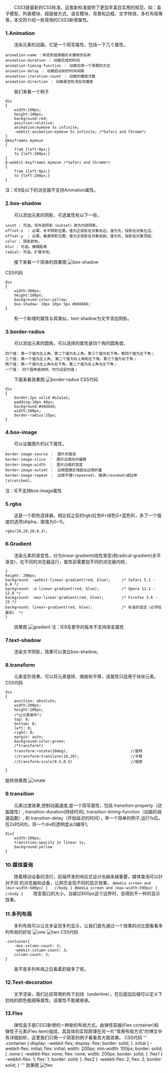 <!-- CSS3最新属性 -->
&ensp;&ensp;&ensp;&ensp;CSS3是最新的CSS标准，这套新标准提供了更加丰富且实用的规范，如：盒子模型、列表模块、超链接方式、语言模块、背景和边框、文字特效、多栏布局等等，本文将介绍一些常用的CSS3新增属性。
### 1.Animation
&ensp;&ensp;&ensp;&ensp;渲染元素的动画，它是一个简写属性，包括一下几个属性，
```
animation-name ：绑定到选择器的关键帧的名称
animation-duration ： 动画完成的时间
animation-timing-function ： 动画完成一个周期的方式
animation-delay ： 动画启动前的时间间隔 
animation-iteration-count ： 动画的播放次数
animation-direction ： 动画是否轮流反向播放
```

&ensp;&ensp;&ensp;&ensp;我们来看一个例子    
```
div
{
    width:100px;
    height:100px;
    background:red;
    position:relative;
    animation:mymove 5s infinite;
    -webkit-animation:mymove 5s infinite; /*Safari and Chrome*/
}
@keyframes mymove
{
    from {left:0px;}
    to {left:200px;}
}
@-webkit-keyframes mymove /*Safari and Chrome*/
{
    from {left:0px;}
    to {left:200px;}
}
```
    
注：IE9及以下的浏览器不支持Animation属性。
### 2.box-shadow
&ensp;&ensp;&ensp;&ensp;可以添加元素的阴影，可选属性有以下一些，
```
inset : 可选。将外部阴影（outset）改为内部阴影。
offset-x  : 必需。水平阴影位置。值为正投影在对象右边，值为负，投影在对象左边。
offset-y  : 必需。垂直阴影位置。值为正投影在对象低部。值为负，投影在对象顶部。
color : 阴影颜色。
blur : 可选。模糊距离
radial: 可选。扩展半径。
```

&ensp;&ensp;&ensp;&ensp;接下来看一个简单的效果图
![box-shadow](../assets/images/blog/box-shadow.jpg)

CSS代码
```
div
{
    width:300px;
    height:100px;
    background-color:yellow;
    box-shadow: 10px 10px 5px #888888;
}
```

&ensp;&ensp;&ensp;&ensp;有一个新增的属性与其类似，text-shadow为文字添加阴影。
### 3.border-radius
&ensp;&ensp;&ensp;&ensp;可以添加元素的圆角，可以选择的属性是四个角的圆角值，
```
四个值: 第一个值为左上角，第二个值为右上角，第三个值为右下角，第四个值为左下角；
三个值: 第一个值为左上角, 第二个值为右上角和左下角，第三个值为右下角；
两个值: 第一个值为左上角与右下角，第二个值为右上角与左下角；
一个值： 四个圆角值相同，均为设定的值；
```

&ensp;&ensp;&ensp;&ensp;下面来看效果图
![border-radius](../assets/images//blog/border-radius.JPG)
CSS代码
```
div
{
    border:2px solid #a1a1a1;
    padding:10px 40px; 
    background:#dddddd;
    width:300px;
    border-radius:25px;
}
```
### 4.box-image
&ensp;&ensp;&ensp;&ensp;可以设置图片的以下属性，
```
border-image-source ：　图片的路径
border-image-slice　：　图片边框向内偏移
border-image-width　：　图片边框的宽度
border-image-outset ：　边框图像区域超出边框的量
border-image-repeat ：　边框平铺(repeated)、铺满(rounded)或拉伸(stretched)。
```
注：IE不支持box-image属性

### 5.rgba
&ensp;&ensp;&ensp;&ensp;这是一个颜色选择器，相比较之前的rgb(红色R+绿色G+蓝色B)，多了一个强度的选项(Alpha，取值为0~1)。
```
rgba(10,20,20,0.3);
```

### 6.Gradient
&ensp;&ensp;&ensp;&ensp;渲染元素的渐变性，分为linear-gradient(线性渐变)和radical-gradient(水平渐变)，在不同的浏览器运行，属性前需要加不同的浏览器内核，

```
{
height: 200px;
background: -webkit-linear-gradient(red, blue);     /* Safari 5.1 - 6.0 */
background: -o-linear-gradient(red, blue);          /* Opera 11.1 - 12.0 */
background: -moz-linear-gradient(red, blue);        /* Firefox 3.6 - 15 */
background: linear-gradient(red, blue);             /* 标准的语法（必须在最后） */
}
```

&ensp;&ensp;&ensp;&ensp;效果图
![gradient](../assets/images/gradient.jpg)
注：IE9及更早的版本不支持渐变属性
### 7.text-shadow
&ensp;&ensp;&ensp;&ensp;渲染文字阴影，效果可以类比box-shadow。
### 8.transform
&ensp;&ensp;&ensp;&ensp;元素变形效果，可以将元素旋转、缩放和平移，该属性只适用于块状元素。
CSS代码
```
div
{
    position: absolute;
    width:200px;
    height:200px;
    /*让元素居中*/
    top: 0;
    bottom: 0;
    left: 0;
    right: 0;
    margin: auto;
    background-color:green;
    /*transform*/
    transform:rotate(20deg);                            //旋转
    //transform:translate(10,20);                       //平移
    //transform:scale(0.5,0.5)                          //缩放
   
}
```
旋转效果图
![rotate](../assets/images//blog/rotate.JPG)

### 9.transition
&ensp;&ensp;&ensp;&ensp;元素过渡效果,控制动画速度,是一个简写属性，包括 transition-property（动画属性）, transition-duration(持续时间), transition-timing-function（动画的调速函数）, 和 transition-delay（开始延迟的时间），举一个简单的例子,运行1s后，在2s时间内，将一个div的透明度从0编导1。
```
div{
    width:100px;
    transition:opacity 2s linear 1s;
    background:yellow
}
```

### 10.媒体查询
&ensp;&ensp;&ensp;&ensp;随着移动设备的流行，前端开发的响应式设计也越来越重要，媒体查询可以针对不同
的浏览器和设备，让网页呈现不同的显示效果，
    ```
    @media screen and (min-width:600px) {  
    //body
    }
    @media screen and (max-width:599px) {
    //body
    }
    ```
&ensp;&ensp;&ensp;&ensp;改变窗口的大小，当越过600px这个边界时，会得到不一样的显示效果。
### 11.多列布局
&ensp;&ensp;&ensp;&ensp;多列布局可以让文本呈现多列显示，让我们首先通过一个效果的对比图看看多列布局的好处
![one](../assets/images/multi1.jpg)
![two](../assets/images/multi2.jpg)
CSS代码
```
.container{
    -moz-column-count: 3;
    -webkit-column-count: 3;
    column-count: 3;
}
```

&ensp;&ensp;&ensp;&ensp;是不是多列布局之后看着舒服多了呢。
### 12.Text-decoration
&ensp;&ensp;&ensp;&ensp;文字渲染，我们比较常用的有下划线（underline），在后面加后缀可以定义下划线的颜色粗细等属性，该属性不能被继承。
### 13.Flex
&ensp;&ensp;&ensp;&ensp;弹性盒子是CSS3新增的一种新的布局方式。由弹性容器(Flex container)和弹性子元素(Flex item)组成，其具体的实现原理在另一片“常用布局方式”的博文中有详细剖析，这里我们只用一个简答的例子看看其大致效果。
CSS代码
'''
.container {
      display: -webkit-flex;
      display: flex;
      border: solid;
}
.initial {
      -webkit-flex: initial;
              flex: initial;
      width: 200px;
      min-width: 100px;
      border: solid;
}
.none {
      -webkit-flex: none;
              flex: none;
      width: 200px;
      border: solid;
}
.flex1 {
      -webkit-flex: 1;
              flex: 1;
      border: solid;
}
.flex2 {
      -webkit-flex: 2;
              flex: 2;
      border: solid;
}
'''
效果图
![flex](../assets/images/screenshoot/flex.jpg)


<!-- -end -->




